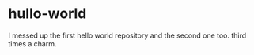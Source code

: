 # hullo-world
I messed up the first hello world repository and the second one too. third times a charm.
